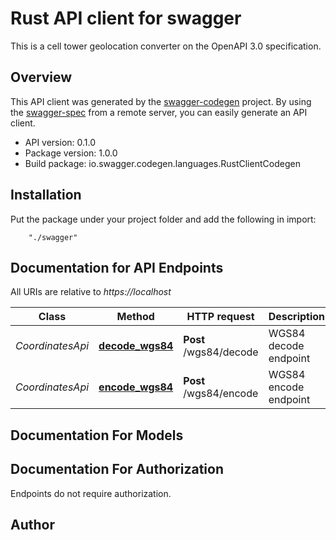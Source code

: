 # Rust API client for swagger

This is a cell tower geolocation converter on the OpenAPI 3.0 specification.

## Overview
This API client was generated by the [swagger-codegen](https://github.com/swagger-api/swagger-codegen) project.  By using the [swagger-spec](https://github.com/swagger-api/swagger-spec) from a remote server, you can easily generate an API client.

- API version: 0.1.0
- Package version: 1.0.0
- Build package: io.swagger.codegen.languages.RustClientCodegen

## Installation
Put the package under your project folder and add the following in import:
```
    "./swagger"
```

## Documentation for API Endpoints

All URIs are relative to *https://localhost*

Class | Method | HTTP request | Description
------------ | ------------- | ------------- | -------------
*CoordinatesApi* | [**decode_wgs84**](docs/CoordinatesApi.md#decode_wgs84) | **Post** /wgs84/decode | WGS84 decode endpoint
*CoordinatesApi* | [**encode_wgs84**](docs/CoordinatesApi.md#encode_wgs84) | **Post** /wgs84/encode | WGS84 encode endpoint


## Documentation For Models



## Documentation For Authorization
 Endpoints do not require authorization.


## Author



